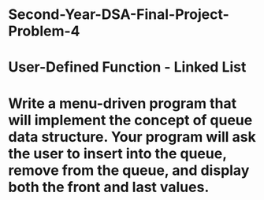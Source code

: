 # Second-Year-DSA-Final-Project-Problem-4
# User-Defined Function - Linked List

# Write a menu-driven program that will implement the concept of queue data structure. Your program will ask the user to insert into the queue, remove from the queue, and display both the front and last values.
